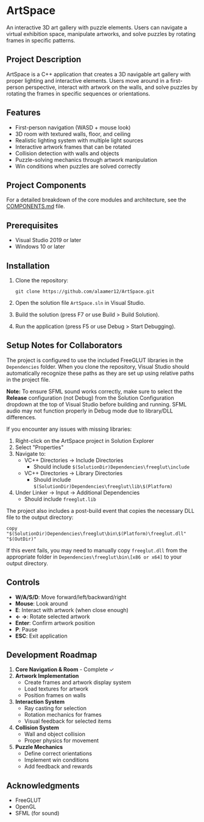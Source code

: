 # ArtSpace

An interactive 3D art gallery with puzzle elements. Users can navigate a virtual exhibition space, manipulate artworks, and solve puzzles by rotating frames in specific patterns.

## Project Description

ArtSpace is a C++ application that creates a 3D navigable art gallery with proper lighting and interactive elements. Users move around in a first-person perspective, interact with artwork on the walls, and solve puzzles by rotating the frames in specific sequences or orientations.

## Features

- First-person navigation (WASD + mouse look)
- 3D room with textured walls, floor, and ceiling
- Realistic lighting system with multiple light sources
- Interactive artwork frames that can be rotated
- Collision detection with walls and objects
- Puzzle-solving mechanics through artwork manipulation
- Win conditions when puzzles are solved correctly

## Project Components

For a detailed breakdown of the core modules and architecture, see the [COMPONENTS.md](./COMPONENTS.md) file.

## Prerequisites

- Visual Studio 2019 or later
- Windows 10 or later

## Installation

1. Clone the repository:
   ```
   git clone https://github.com/alaamer12/ArtSpace.git
   ```

2. Open the solution file `ArtSpace.sln` in Visual Studio.

3. Build the solution (press F7 or use Build > Build Solution).

4. Run the application (press F5 or use Debug > Start Debugging).

## Setup Notes for Collaborators

The project is configured to use the included FreeGLUT libraries in the `Dependencies` folder. When you clone the repository, Visual Studio should automatically recognize these paths as they are set up using relative paths in the project file.

**Note:** To ensure SFML sound works correctly, make sure to select the **Release** configuration (not Debug) from the Solution Configuration dropdown at the top of Visual Studio before building and running. SFML audio may not function properly in Debug mode due to library/DLL differences.

If you encounter any issues with missing libraries:

1. Right-click on the ArtSpace project in Solution Explorer
2. Select "Properties"
3. Navigate to:
   - VC++ Directories → Include Directories
     - Should include `$(SolutionDir)Dependencies\freeglut\include`
   - VC++ Directories → Library Directories
     - Should include `$(SolutionDir)Dependencies\freeglut\lib\$(Platform)`
4. Under Linker → Input → Additional Dependencies
   - Should include `freeglut.lib`

The project also includes a post-build event that copies the necessary DLL file to the output directory:
```
copy "$(SolutionDir)Dependencies\freeglut\bin\$(Platform)\freeglut.dll" "$(OutDir)"
```

If this event fails, you may need to manually copy `freeglut.dll` from the appropriate folder in `Dependencies\freeglut\bin\[x86 or x64]` to your output directory.

## Controls

- **W/A/S/D**: Move forward/left/backward/right
- **Mouse**: Look around
- **E**: Interact with artwork (when close enough)
- **← →**: Rotate selected artwork
- **Enter**: Confirm artwork position
- **P**: Pause
- **ESC**: Exit application

## Development Roadmap

1. **Core Navigation & Room** - Complete ✓
2. **Artwork Implementation**
   - Create frames and artwork display system
   - Load textures for artwork
   - Position frames on walls
3. **Interaction System**
   - Ray casting for selection
   - Rotation mechanics for frames
   - Visual feedback for selected items
4. **Collision System**
   - Wall and object collision
   - Proper physics for movement
5. **Puzzle Mechanics**
   - Define correct orientations
   - Implement win conditions
   - Add feedback and rewards

## Acknowledgments

- FreeGLUT
- OpenGL
- SFML (for sound)